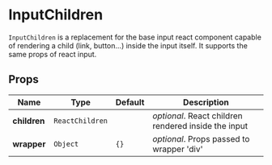 # InputChildren

`InputChildren` is a replacement for the base input react component capable of rendering
a child (link, button...) inside the input itself. It supports the same props of react input.

## Props
|Name|Type|Default|Description|
|----|----|-------|-----------|
| **children** | <code>ReactChildren</code> |  | *optional*. React children rendered inside the input |
| **wrapper** | <code>Object</code> | <code>{}</code> | *optional*. Props passed to wrapper 'div' |